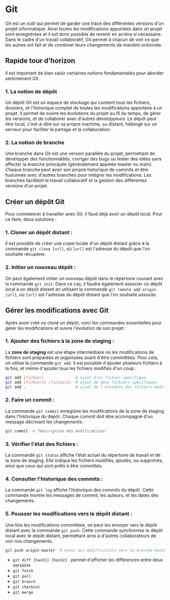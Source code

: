# Git

Git est un outil qui permet de garder une trace des différentes versions d'un projet informatique. Ainsi toutes les modifications apportées dans un projet sont enregistrées et il est donc possible de revenir en arrière si nécessaire. Dans le cadre d'un travail collaboratif, Git permet à chacun de voir ce que les autres ont fait et de combiner leurs changements de manière ordonnée.


## Rapide tour d'horizon

Il est important de bien saisir certaines notions fondamentales pour aborder sereinement Git.

### 1. La notion de dépôt
Un dépôt Git est un espace de stockage qui contient tous les fichiers, dossiers, et l'historique complet de toutes les modifications apportées à un projet. Il permet de suivre les évolutions du projet au fil du temps, de gérer les versions, et de collaborer avec d'autres développeurs. Le dépôt peut être local, c'est-à-dire sur sa propre machine, ou distant, hébergé sur un serveur pour faciliter le partage et la collaboration.

### 2. La notion de branche
Une branche dans Git est une version parallèle du projet, permettant de développer des fonctionnalités, corriger des bugs ou tester des idées sans affecter la branche principale (généralement appelée master ou main). Chaque branche peut avoir son propre historique de commits et être fusionnée avec d'autres branches pour intégrer les modifications. Les branches facilitent le travail collaboratif et la gestion des différentes versions d'un projet.


## Créer un dépôt Git

Pour commencer à travailler avec Git, il faud déjà avoir un dépôt local. Pour ce faire, deux solutions : 

### 1. Cloner un dépôt distant :
Il est possible de créer une copie locale d'un dépôt distant grâce à la commande `git clone [url]`, où `[url]` est l'adresse du dépôt que l'on souhaite récupérer.

### 2. Initier un nouveau dépôt :
On peut également initier un nouveau dépôt dans le répertoire courant avec la commande `git init`. Dans ce cas, il faudra également associer ce dépôt local à un dépôt distant en utilisant la commande `git remote add origin [url]`, où `[url]` est l'adresse du dépôt distant que l'on souhaite associer.


## Gérer les modifications avec Git

Après avoir créé ou cloné un dépôt, voici les commandes essentielles pour gérer les modifications et suivre l'évolution de son projet :

### 1. Ajouter des fichiers à la zone de staging :
La **zone de staging** est une étape intermédiaire où les modifications de fichiers sont préparées et organisées avant d'être committées. Pour cela, on utilise la commande `git add`. Il est possible d'ajouter plusieurs fichiers à la fois, et même d'ajouter tous les fichiers modifiés d'un coup : 
```bash
git add [fichier]              # ajout d'un fichier spécifique
git add [fichier1] [fichier2]  # ajout de deux fichiers spécifiques
git add .                      # ajout de l'ensemble des fichiers modifiés
```

### 2. Faire un commit :
La commande `git commit` enregistre les modifications de la zone de staging dans l'historique du dépôt. Chaque commit doit être accompagné d'un message décrivant les changements : 
```bash
git commit -m "Description des modifications"
```

### 3. Vérifier l'état des fichiers :
La commande `git status` affiche l'état actuel du répertoire de travail et de la zone de staging. Elle indique les fichiers modifiés, ajoutés, ou supprimés, ainsi que ceux qui sont prêts à être committés.

### 4. Consulter l'historique des commits :
La commande `git log` affiche l'historique des commits du dépôt. Cette commande montre les messages de commit, les auteurs, et les dates des changements.

### 5. Pousser les modifications vers le dépôt distant :
Une fois les modifications committées, on peut les envoyer vers le dépôt distant avec la commande `git push`. Cette commande synchronise le dépôt local avec le dépôt distant, permettant ainsi à d'autres collaborateurs de voir nos changements.
```bash
git push origin master  # envoi des modifications vers la branche master du dépôt distant
```
* `git diff [hash1] [hash2]` : permet d'afficher les différences entre deux versions
* `git fetch`
* `git pull`
* `git branch`
* `git checkout`
* `git merge`
